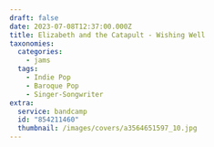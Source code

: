 ```yaml
---
draft: false
date: 2023-07-08T12:37:00.000Z
title: Elizabeth and the Catapult - Wishing Well
taxonomies:
  categories:
    - jams
  tags:
    - Indie Pop
    - Baroque Pop
    - Singer-Songwriter
extra:
  service: bandcamp
  id: "854211460"
  thumbnail: /images/covers/a3564651597_10.jpg
---
```

